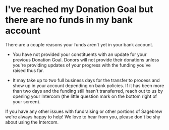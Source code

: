 # I've reached my Donation Goal but there are no funds in my bank account #
There are a couple reasons your funds aren't yet in your
bank account.

- You have not provided your constituents with an update for
  your previous Donation Goal. Donors will not provide their donations unless
  you're providing updates of your progress with the funding you've
  raised thus far.

- It may take up to two full business days for the transfer
  to process and show up in your account depending on bank policies. If it has 
  been more than two days and the funding still hasn't transferred, 
  reach out to us by opening your Intercom (the little question mark 
  on the bottom right of your screen).

If you have any other issues with fundraising or other portions of 
Sagebrew we're always happy to help! We love to hear from you, please 
don't be shy about using the Intercom.
